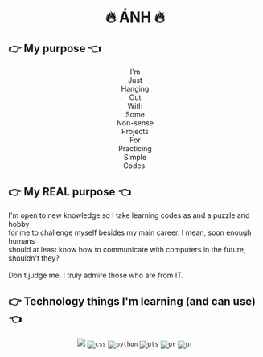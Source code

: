 <h1 align = center>
   🔥 ÁNH 🔥
  </h1>
    <h2>
      👉 My purpose 👈
    </h2>
    <p align = center>
      I'm <br>
      Just <br>
      Hanging <br>
      Out <br>
      With <br>
      Some <br>
      Non-sense <br>
      Projects <br>
      For <br>
      Practicing <br>
      Simple <br>
      Codes.<br>
    </p>
    <h2>
        👉 My REAL purpose 👈
    </h2>
    <p>
        I'm open to new knowledge so I take learning codes as and a puzzle and hobby <br>
        for me to challenge myself besides my main career. I mean, soon enough humans <br>
        should at least know how to communicate with computers in the future, shouldn't they?<br><br>
        Don't judge me, I truly admire those who are from IT.<br>
    </p>
    
  <h2>
    👉 Technology things I'm learning (and can use) 👈
  </h2>
  <p align = center>
        <code><img src="https://github.com/bad-chemist-is-coding/Code-saving/blob/main/C%E1%BB%91t%20linh%20tinh/img/icons8-adobe-premiere-pro-48.png"></code>
        <code><img src="https://github.com/bad-chemist-is-coding/Code-saving/blob/main/C%E1%BB%91t%20linh%20tinh/img/icons8-css-48.png" alt="css"></code>
        <code><img src="https://github.com/bad-chemist-is-coding/Code-saving/blob/main/C%E1%BB%91t%20linh%20tinh/img/icons8-html-48.png" alt="python"></code> 
        <code><img src="https://github.com/bad-chemist-is-coding/Code-saving/blob/main/C%E1%BB%91t%20linh%20tinh/img/icons8-photoshop-48.png" alt="pts"></code>
        <code><img src="https://github.com/bad-chemist-is-coding/Code-saving/blob/main/C%E1%BB%91t%20linh%20tinh/img/icons8-python-48.png" alt="pr"></code>
        <code><img src="https://github.com/bad-chemist-is-coding/Cursed-products-from-Ann/blob/main/C%E1%BB%91t%20linh%20tinh/img/icons8-autocad-48.png" alt="pr"></code>
        


  </p>
  <p>

  </p>
